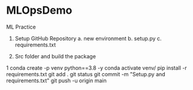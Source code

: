 # MLOpsDemo
ML Practice

1. Setup GitHub Repository
   a. new environment
   b. setup.py
   c. requirements.txt

2. Src folder and build the package


1
conda create -p venv python==3.8 -y
conda activate venv/
pip install -r requirements.txt
git add .
git status
git commit -m "Setup.py and requirements.txt"
git push -u origin main